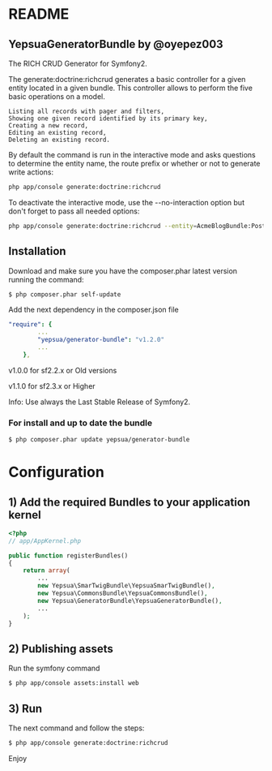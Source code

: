 README
======

YepsuaGeneratorBundle by @oyepez003
---------------------

The RICH CRUD Generator for Symfony2.

The generate:doctrine:richcrud generates a basic controller for a given entity located in a given bundle. 
This controller allows to perform the five basic operations on a model.

    Listing all records with pager and filters,
    Showing one given record identified by its primary key,
    Creating a new record,
    Editing an existing record,
    Deleting an existing record.

By default the command is run in the interactive mode and asks questions to determine the entity name, the route prefix or whether or not to generate write actions:

``` bash
php app/console generate:doctrine:richcrud
```

To deactivate the interactive mode, use the --no-interaction option but don't forget to pass all needed options:

``` bash
php app/console generate:doctrine:richcrud --entity=AcmeBlogBundle:Post --format=annotation --with-write --no-interaction
```

## Installation

Download and make sure you have the composer.phar latest version running the command:

``` bash
$ php composer.phar self-update
```

Add the next dependency in the composer.json file

``` yml
"require": {
        ...
        "yepsua/generator-bundle": "v1.2.0"
        ...
    },
```
v1.0.0 for sf2.2.x or Old versions

v1.1.0 for sf2.3.x or Higher

Info: Use always the Last Stable Release of Symfony2.

### For install and up to date the bundle

``` bash
$ php composer.phar update yepsua/generator-bundle
```

# Configuration

## 1) Add the required Bundles to your application kernel

``` php
<?php
// app/AppKernel.php

public function registerBundles()
{
    return array(
        ...
        new Yepsua\SmarTwigBundle\YepsuaSmarTwigBundle(),
        new Yepsua\CommonsBundle\YepsuaCommonsBundle(),
        new Yepsua\GeneratorBundle\YepsuaGeneratorBundle(),
        ...
    );
}
```

## 2) Publishing assets

Run the symfony command

``` bash
$ php app/console assets:install web
```

## 3) Run

The next command and follow the steps:

``` bash
$ php app/console generate:doctrine:richcrud
```

Enjoy
